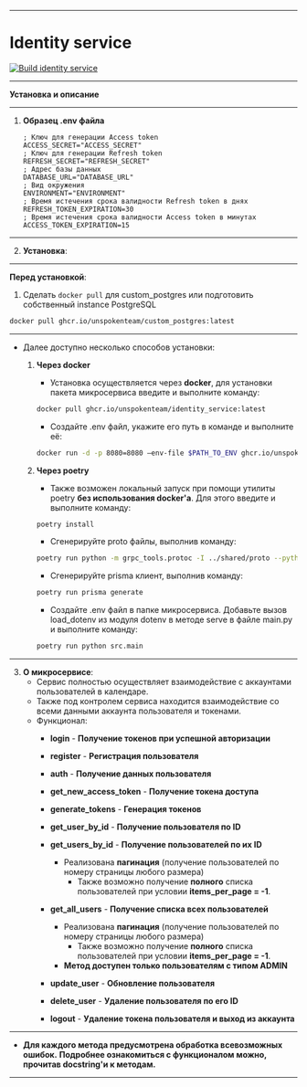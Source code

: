 ___
# Identity service
[![Build identity service](https://github.com/UnspokenTeam/Calendar/actions/workflows/build_identity_service.yaml/badge.svg)](https://github.com/UnspokenTeam/Calendar/actions/workflows/build_identity_service.yaml)
___
**Установка и описание**
___
1. **Образец .env файла**
	```env
    ; Ключ для генерации Access token
    ACCESS_SECRET="ACCESS_SECRET"
    ; Ключ для генерации Refresh token
    REFRESH_SECRET="REFRESH_SECRET"
    ; Адрес базы данных
	DATABASE_URL="DATABASE_URL"
    ; Вид окружения
	ENVIRONMENT="ENVIRONMENT"
    ; Время истечения срока валидности Refresh token в днях
    REFRESH_TOKEN_EXPIRATION=30
    ; Время истечения срока валидности Access token в минутах
    ACCESS_TOKEN_EXPIRATION=15
	```
___
2. **Установка**:
___  
**Перед установкой**:

1. Сделать ```docker pull``` для custom_postgres или подготовить собственный instance PostgreSQL
```bash
docker pull ghcr.io/unspokenteam/custom_postgres:latest
```
___  
   - Далее доступно несколько способов установки:

     1. **Через docker**
        - Установка осуществляется через **docker**, для установки пакета микросервиса введите и выполните команду:
         ```bash
         docker pull ghcr.io/unspokenteam/identity_service:latest
          ```
        - Создайте .env файл, укажите его путь в команде и выполните её:
         ```bash
         docker run -d -p 8080=8080 —env-file $PATH_TO_ENV ghcr.io/unspokenteam/identity_service:latest
          ```

     2. **Через poetry**
         - Также возможен локальный запуск при помощи утилиты poetry **без использования docker'a**. Для этого введите и выполните команду:
         ```bash
         poetry install
         ```
         - Сгенерируйте proto файлы, выполнив команду:
         ```bash
         poetry run python -m grpc_tools.protoc -I ../shared/proto --python_out=./src/generated --grpc_python_out=./src/generated --pyi_out=./src/generated ../shared/proto/user/*.proto ../shared/proto/identity_service/*.proto && poetry run protol --create-package --in-place --python-out ./src/generated protoc --experimental_allow_proto3_optional --proto-path=../shared/proto ../shared/proto/identity_service/*.proto ../shared/proto/user/*.proto
         ```
         - Сгенерируйте prisma клиент, выполнив команду:
         ```bash
         poetry run prisma generate
         ```
         - Создайте .env файл в папке микросервиса. Добавьте вызов load_dotenv из модуля dotenv в методе serve в файле main.py и выполните команду:
         ```bash
         poetry run python src.main
         ```
---
3. **О микросервисе**:
	- Сервис полностью осуществляет взаимодействие с аккаунтами пользователей в календаре.
	- Также под контролем сервиса находится взаимодействие со всеми данными аккаунта пользователя и токенами.
	- Функционал:
        - **login** - **Получение токенов при успешной авторизации**

        - **register** - **Регистрация пользователя**

        - **auth** - **Получение данных пользователя**

        - **get_new_access_token** - **Получение токена доступа**

        - **generate_tokens** - **Генерация токенов**

		- **get_user_by_id** - **Получение пользователя по ID**

		- **get_users_by_id** - **Получение пользователей по их ID**
			- Реализована **пагинация** (получение пользователей по номеру страницы любого размера)
				- Также возможно получение **полного** списка пользователей при условии **items_per_page = -1**.

		- **get_all_users** - **Получение списка всех пользователей**
			- Реализована **пагинация** (получение пользователей по номеру страницы любого размера)
				- Также возможно получение **полного** списка пользователей при условии **items_per_page = -1**.
			- **Метод доступен только пользователям с типом ADMIN**

		- **update_user** - **Обновление пользователя**

		- **delete_user** - **Удаление пользователя по его ID**

        - **logout** - **Удаление токена пользователя и выход из аккаунта**
---
* **Для каждого метода предусмотрена обработка всевозможных ошибок.** **Подробнее ознакомиться с функционалом можно, прочитав docstring'и к методам.**
---
